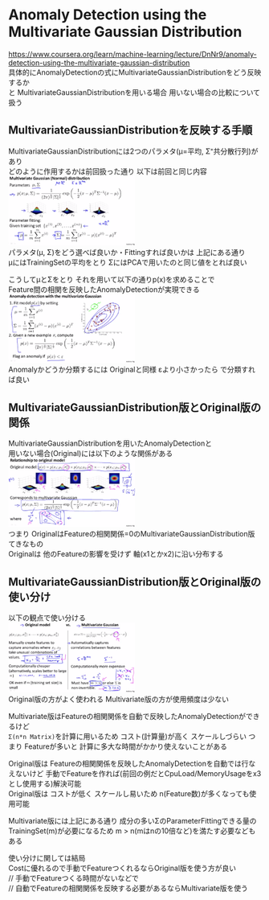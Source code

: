 # Anomaly Detection using the Multivariate Gaussian Distribution
https://www.coursera.org/learn/machine-learning/lecture/DnNr9/anomaly-detection-using-the-multivariate-gaussian-distribution  
具体的にAnomalyDetectionの式にMultivariateGaussianDistributionをどう反映するか  
と MultivariateGaussianDistributionを用いる場合 用いない場合の比較について扱う  

## MultivariateGaussianDistributionを反映する手順
MultivariateGaussianDistributionには2つのパラメタ(μ=平均, Σ⁼共分散行列)があり  
どのように作用するかは前回扱った通り 以下は前回と同じ内容  
<img src="../../img/09_08_multivariate_gaussian_distribution.png" width=50% >  
パラメタ(μ, Σ)をどう選べば良いか・Fittingすれば良いかは 上記にある通り  
μにはTrainingSetの平均をとり ΣにはPCAで用いたのと同じ値をとれば良い  

こうしてμとΣをとり それを用いて以下の通りp(x)を求めることで  
Feature間の相関を反映したAnomalyDetectionが実現できる  
<img src="../../img/09_08_anomaly_detetion_with_the_multivariate_gaussian.png" width=50% >  
Anomalyかどうか分類するには Originalと同様 εより小さかったら で分類すれば良い  

## MultivariateGaussianDistribution版とOriginal版の関係
MultivariateGaussianDistributionを用いたAnomalyDetectionと  
用いない場合(Original)には以下のような関係がある  
<img src="../../img/09_08_relationship_to_original_model.png" width=50% >  
つまり OriginalはFeatureの相関関係=0のMultivariateGaussianDistribution版てきなもの  
Originalは 他のFeatureの影響を受けず 軸(x1とかx2)に沿い分布する  

## MultivariateGaussianDistribution版とOriginal版の使い分け
以下の観点で使い分ける  
<img src="../../img/09_08_original_vs_multivariate_gaussian.png" width=50% >  
Original版の方がよく使われる Multivariate版の方が使用頻度は少ない  

Multivariate版はFeatureの相関関係を自動で反映したAnomalyDetectionができるけど  
`Σ(n*n Matrix)`を計算に用いるため コスト(計算量)が高く スケールしづらい
つまり Featureが多いと 計算に多大な時間がかかり使えないことがある  

Original版は Featureの相関関係を反映したAnomalyDetectionを自動では行なえないけど
手動でFeatureを作れば(前回の例だとCpuLoad/MemoryUsageをx3とし使用する)解決可能  
Original版は コストが低く スケールし易いため n(Feature数)が多くなっても使用可能  

Multivariate版には上記にある通り 成分の多いΣのParameterFittingできる量の  
TrainingSet(m)が必要になるため m > n(mはnの10倍など)を満たす必要などもある

使い分けに関しては結局  
Costに優れるので手動でFeatureつくれるならOriginal版を使う方が良い  
// 手動でFeatureつくる時間がないなどで  
// 自動でFeatureの相関関係を反映する必要があるならMultivariate版を使う  
